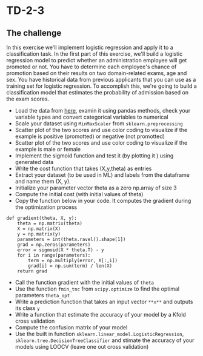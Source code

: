 # TD-2-3


The challenge
-------------

In this exercise we'll implement logistic regression and apply it to a classification task. 
In the first part of this exercise, we'll build a logistic regression model to predict whether an administration employee will get promoted or not. You have to determine each employee's chance of promotion based on their results on two domain-related exams, age and sex. You have historical data from previous applicants that you can use as a training set for logistic regression. To accomplish this, we're going to build a classification model that estimates the probability of admission based on the exam scores.


- Load the data from [here](https://drive.google.com/file/d/1rgA6H7OPdSaaRR1B6Ifs_7shH7o40WqB/view?usp=sharing), examin it using pandas methods, check your variable types and convert categorical variables to numerical 
- Scale your dataset using `MinMaxScaler` from `sklearn.preprocessing`
- Scatter plot of the two scores and use color coding to visualize if the example is positive (promotted) or negative (not promotted)
- Scatter plot of the two scores and use color coding to visualize if the example is male or female 
- Implement the sigmoid function and test it (by plotting it ) using generated data
- Write the cost function that takes (X,y,theta) as entries
- Extract your dataset (to be used in ML) and labels from the dataframe and name them (X, y).
- Initialize your parameter vector theta as a zero np.array of size 3 
- Compute the initial cost (with initial values of theta) 
- Copy the function below in your code. It computes the gradient during the optimization process
```
def gradient(theta, X, y):
    theta = np.matrix(theta)
    X = np.matrix(X)
    y = np.matrix(y)
    parameters = int(theta.ravel().shape[1])
    grad = np.zeros(parameters)
    error = sigmoid(X * theta.T) - y
    for i in range(parameters):
        term = np.multiply(error, X[:,i])
        grad[i] = np.sum(term) / len(X)
    return grad
```
 - Call the function gradient with the initial values of `theta`
 - Use the function `fmin_tnc` from `scipy.optimize` to find the optimal parameters `theta_opt`
 - Write a prediction function that takes an input vector `**x**` and outputs its class `y`
 - Write a function that estimate the accuracy of your model by a Kfold cross validation
 - Compute the confusion matrix of your model
 - Use the built in function `sklearn.linear_model.LogisticRegression`, `sklearn.tree.DecisionTreeClassifier` and stimate the accuracy of your models using LOOCV (leave one out cross validation)

